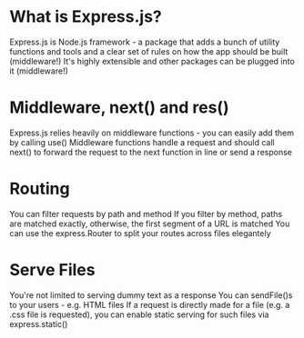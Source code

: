 # What is Express.js?

Express.js is Node.js framework - a package that adds a bunch of utility functions and tools and a clear set of rules on how the app should be built (middleware!)
It's highly extensible and other packages can be plugged into it (middleware!)

# Middleware, next() and res()

Express.js relies heavily on middleware functions - you can easily add them by calling use()
Middleware functions handle a request and should call next() to forward the request to the next function in line or send a response

# Routing

You can filter requests by path and method If you filter by method, paths are matched exactly, otherwise, the first segment of a URL is matched You can use the express.Router to split your routes across files elegantely

# Serve Files

You're not limited to serving dummy text as a response
You can sendFile()s to your users - e.g. HTML files
If a request is directly made for a file (e.g. a .css file is requested), you can enable static serving for such files via express.static()